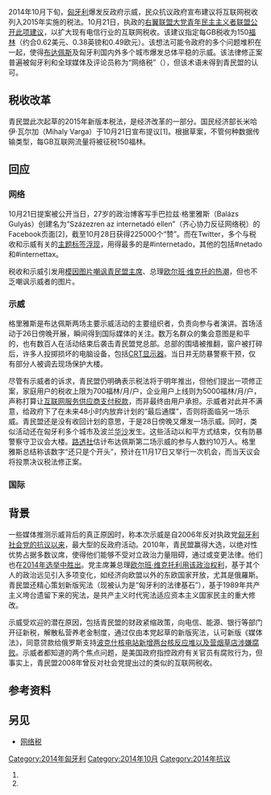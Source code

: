 2014年10月下旬，[匈牙利](../Page/匈牙利.md "wikilink")爆发反政府示威，民众抗议政府宣布建议将互联网税收列入2015年实施的税法。10月21日，执政的[右翼联盟大党](../Page/右派.md "wikilink")[青年民主主义者联盟公开此项建议](https://zh.wikipedia.org/wiki/青年民主主义者联盟 "wikilink")，以扩大现有电信行业的互联网税收。该建议指定每GB税收为150[福林](https://zh.wikipedia.org/wiki/福林 "wikilink")（约合0.62美元、0.38英镑和0.49欧元）。该想法可能令政府的多个问题堆积在一起，使得[布达佩斯](../Page/布达佩斯.md "wikilink")及匈牙利国内外多个城市爆发总体平稳的示威。该法律修正案普遍被匈牙利和全球媒体及评论员称为“网络税”（），但该术语未得到青民盟的认可。

## 税收改革

青民盟此次起草的2015年新版本税法，是经济改革的一部分。国民经济部长米哈伊·瓦尔加（Mihaly Varga）于10月21日宣布提议\[1\]。根据草案，不管何种数据传输类型，每GB互联网流量将被征税150福林。

## 回应

### 网络

10月21日提案被公开当日，27岁的政治博客写手巴拉兹·格里雅斯（Balázs Gulyás）创建名为“Százezren az internetadó ellen”（齐心协力反征网络税）的Facebook页面\[2\]，截至10月28日获得225000个“赞”。而在Twitter，多个与税收和示威有关的[主题标签浮现](https://zh.wikipedia.org/wiki/主题标签 "wikilink")，用得最多的是\#internetado，其他的包括\#netado和\#internettax。

税收和示威引发用[模因图片嘲讽青民盟主席](https://zh.wikipedia.org/wiki/网络爆发 "wikilink")、总理[欧尔班·维克托的热潮](https://zh.wikipedia.org/wiki/欧尔班·维克托 "wikilink")，但也不乏嘲讽示威者的图片。

### 示威

格里雅斯是布达佩斯两场主要示威活动的主要组织者，负责向参与者演讲。首场活动于26日傍晚开展，瞬间得到国际媒体的关注。数万名群众的集会意图是和平的，也有数百人在活动结束后袭击青民盟党总部。总部的围墙被推翻，窗户被打碎后，许多人投掷损坏的电脑设备，包括[CRT显示器](https://zh.wikipedia.org/wiki/CRT显示器 "wikilink")。当日并无防暴警察干预，仅有部分人被调去现场保护大楼。

尽管有示威者的诉求，青民盟仍明确表示税法将于明年推出，但他们提出一项修正案，家庭用户的税收上限为700福林/月/户，企业用户上线则为5000福林/月/户，声称打算让[互联网服务供应商支付税款](https://zh.wikipedia.org/wiki/ISP "wikilink")，而非最终由用户承担。示威者对此并不满意，给政府下了在未来48小时内放弃计划的“最后通牒”，否则将面临另一场示威。青民盟还是没有收回计划的意思，于是28日傍晚又爆发一场示威。同时，类似活动还在匈牙利多个城市及波兰[华沙](../Page/华沙.md "wikilink")发生。这些活动以和平方式结束，仅有防暴警察守卫议会大楼。[路透社](../Page/路透社.md "wikilink")估计布达佩斯第二场示威的参与人数约10万人。格里雅斯总结称该数字“还只是个开头”，预计在11月17日又举行一次机会，而当天议会将投票决议税法修正案。

### 国际

## 背景

一些媒体推测示威背后的真正原因时，称本次示威是自2006年反对执政党[匈牙利社会党的抗议以来](https://zh.wikipedia.org/wiki/匈牙利社会党 "wikilink")，最大型的反政府活动。2010年，青民盟赢得大选，以绝对性优势占据多数议席，使得他们能够不受对立政治力量阻碍，通过或变更法律。他们也在[2014年选举中胜出](../Page/2014年匈牙利议会选举.md "wikilink")。党主席兼总理[欧尔班·维克托利用该政治权利](https://zh.wikipedia.org/wiki/欧尔班·维克托 "wikilink")，基于其个人的政治远见引入多项变化，如经济向欧盟以外的东欧国家开放，尤其是俄羅斯。青民盟还精心策划新版宪法（现被认为是“匈牙利的法律基石”），基于1989年共产主义垮台遗留下来的宪法，是共产主义时代宪法适应资本主义国家民主的重大修改。

示威受欢迎的潜在原因，包括青民盟的财政紧缩政策，向电信、能源、银行等部门开征新税，解散私营养老金制度，通过仅由本党起草的新版宪法，认可新版《媒体法》，同意贷款给俄罗斯支持[波克什核电站新增两台核反应堆以及营烟草店涉嫌腐败](https://zh.wikipedia.org/wiki/波克什核电站 "wikilink")。示威者都知道的两个焦点问题，是美国政府指控政府有关官员有腐败行为，但事实上，青民盟2008年曾反对社会党提出过的类似的互联网税收。

## 参考资料

## 另见

  - [网络税](https://zh.wikipedia.org/wiki/网络税 "wikilink")

[Category:2014年匈牙利](https://zh.wikipedia.org/wiki/Category:2014年匈牙利 "wikilink") [Category:2014年10月](https://zh.wikipedia.org/wiki/Category:2014年10月 "wikilink") [Category:2014年抗议](https://zh.wikipedia.org/wiki/Category:2014年抗议 "wikilink")

1.
2.